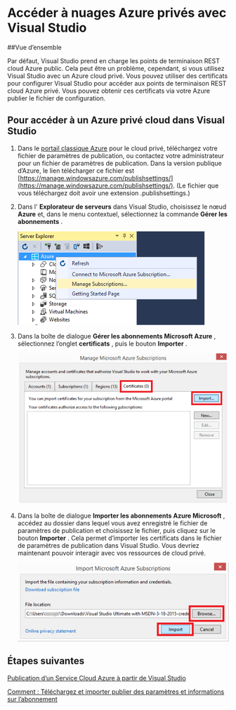 <properties 
   pageTitle="Accéder à nuages Azure privés avec Visual Studio | Microsoft Azure"
   description="Découvrez comment accéder aux ressources de cloud privé à l’aide de Visual Studio."
   services="visual-studio-online"
   documentationCenter="na"
   authors="TomArcher"
   manager="douge"
   editor="" />
<tags 
   ms.service="multiple"
   ms.devlang="dotnet"
   ms.topic="article"
   ms.tgt_pltfrm="na"
   ms.workload="multiple"
   ms.date="08/15/2016"
   ms.author="tarcher" />

# <a name="accessing-private-azure-clouds-with-visual-studio"></a>Accéder à nuages Azure privés avec Visual Studio

##<a name="overview"></a>Vue d’ensemble

Par défaut, Visual Studio prend en charge les points de terminaison REST cloud Azure public. Cela peut être un problème, cependant, si vous utilisez Visual Studio avec un Azure cloud privé. Vous pouvez utiliser des certificats pour configurer Visual Studio pour accéder aux points de terminaison REST cloud Azure privé. Vous pouvez obtenir ces certificats via votre Azure publier le fichier de configuration.

## <a name="to-access-a-private-azure-cloud-in-visual-studio"></a>Pour accéder à un Azure privé cloud dans Visual Studio

1. Dans le [portail classique Azure](http://go.microsoft.com/fwlink/?LinkID=213885) pour le cloud privé, téléchargez votre fichier de paramètres de publication, ou contactez votre administrateur pour un fichier de paramètres de publication. Dans la version publique d’Azure, le lien télécharger ce fichier est [https://manage.windowsazure.com/publishsettings/](https://manage.windowsazure.com/publishsettings/). (Le fichier que vous téléchargez doit avoir une extension .publishsettings.)

1. Dans l' **Explorateur de serveurs** dans Visual Studio, choisissez le nœud **Azure** et, dans le menu contextuel, sélectionnez la commande **Gérer les abonnements** .

    ![Gérer la commande abonnements](./media/vs-azure-tools-access-private-azure-clouds-with-visual-studio/IC790778.png)

1. Dans la boîte de dialogue **Gérer les abonnements Microsoft Azure** , sélectionnez l’onglet **certificats** , puis le bouton **Importer** .

    ![Importation de certificats Azure](./media/vs-azure-tools-access-private-azure-clouds-with-visual-studio/IC790779.png)

1. Dans la boîte de dialogue **Importer les abonnements Azure Microsoft** , accédez au dossier dans lequel vous avez enregistré le fichier de paramètres de publication et choisissez le fichier, puis cliquez sur le bouton **Importer** . Cela permet d’importer les certificats dans le fichier de paramètres de publication dans Visual Studio. Vous devriez maintenant pouvoir interagir avec vos ressources de cloud privé.

    ![L’importation des paramètres de publication](./media/vs-azure-tools-access-private-azure-clouds-with-visual-studio/IC790780.png)

## <a name="next-steps"></a>Étapes suivantes

[Publication d’un Service Cloud Azure à partir de Visual Studio](https://msdn.microsoft.com/library/azure/ee460772.aspx)

[Comment : Téléchargez et importer publier des paramètres et informations sur l’abonnement](https://msdn.microsoft.com/library/dn385850(v=nav.70).aspx)

